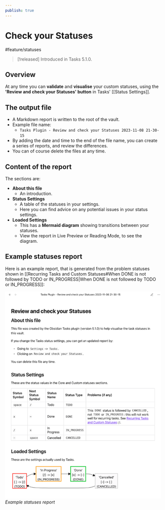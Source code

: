 ```yaml
---
publish: true
---
```


# Check your Statuses

<span class="related-pages">#feature/statuses</span>

> [!released]
> Introduced in Tasks 5.1.0.

## Overview

At any time you can **validate** and **visualise** your custom statuses, using the **'Review and check your Statuses' button** in Tasks' [[Status Settings]].

## The output file

- A Markdown report is written to the root of the vault.
- Example file name:
  - `Tasks Plugin - Review and check your Statuses 2023-11-08 21-30-15`
- By adding the date and time to the end of the file name, you can create a series of reports, and review the differences.
- You can of course delete the files at any time.

## Content of the report

The sections are:

- **About this file**
  - An introduction.
- **Status Settings**
  - A table of the statuses in your settings.
  - Here you can find advice on any potential issues in your status settings.
- **Loaded Settings**
  - This has a **Mermaid diagram** showing transitions between your statuses.
  - View the report in Live Preview or Reading Mode, to see the diagram.

## Example statuses report

Here is an example report, that is generated from the problem statuses shown in [[Recurring Tasks and Custom Statuses#When DONE is not followed by TODO or IN_PROGRESS|When DONE is not followed by TODO or IN_PROGRESS]]:

![Example statuses report](../../images/settings-statuses-report.png)<br>
*Example statuses report*
